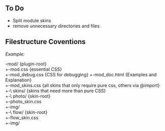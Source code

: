 ## To Do

* Split module skins   
* remove unnecessary directories and files  

## Filestructure Coventions

_Example:_  

\-mod/ {plugin-root}  
+-mod.css {essential CSS}  
+-mod_debug.css {CSS for debugging} 
+-mod_doc.html {Examples and Explanation}  
+-mod_skins.css {all skins that only require pure css, others via @import}  
+-\ skins/ {skins that need more than pure CSS}  
  +-\ photo/ {skin-root}  
    +-photo_skin.css  
    +-img/  
  +-\ flow/ {skin-root}  
    +-flow_skin.css  
    +-img/  
